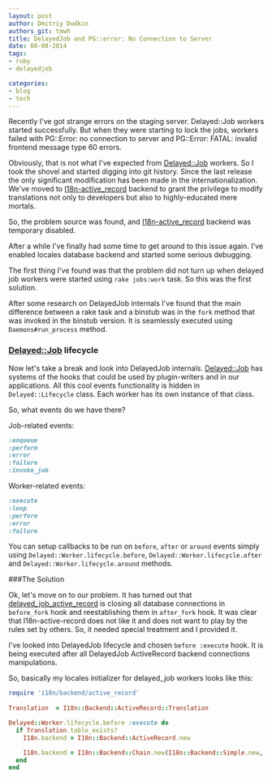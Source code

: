 ```yaml
---
layout: post
author: Dmitriy Dudkin
authors_git: tmwh
title: DelayedJob and PG::error: No Connection to Server
date: 08-08-2014
tags:
- ruby
- delayedjob

categories:
- blog
- tech
---
```


Recently I've got strange errors on the staging server. Delayed::Job workers started successfully. But when they were starting to lock the jobs, workers failed with PG::Error: no connection to server and  PG::Error: FATAL: invalid frontend message type 60 errors. 

<!--cut-->

Obviously, that is not what I've expected from [Delayed::Job] workers. So I took the shovel and started digging into git history. Since the last release the only significant modification has been made in the internationalization. We've moved to [I18n-active_record] backend to grant the privilege to modify translations not only to developers but also to highly-educated mere mortals.

So, the problem source was found, and [I18n-active_record] backend was temporary disabled.

After a while I've finally had some time to get around to  this issue again. I've enabled locales database backend and started some serious debugging.

The first thing I've found was that the problem did not turn up when delayed job workers were started using `rake jobs:work` task. So this was the first solution.

After some research on DelayedJob internals I've found that the main difference between a rake task and a binstub was in the `fork` method that was invoked in the binstub version. It is seamlessly executed using `Daemons#run_process` method.

### [Delayed::Job] lifecycle

Now let's take a break and look into DelayedJob internals. [Delayed::Job] has systems of the hooks that could be used by plugin-writers and in our applications. All this cool events functionality is hidden in `Delayed::Lifecycle` class. Each worker has its own instance of that class.

So, what events do we have there?

Job-related events:

```ruby
:enqueue
:perform
:error
:failure
:invoke_job
```

Worker-related events:

```ruby
:execute
:loop
:perform
:error
:failure
```

You can setup callbacks to be run on `before`, `after` or `around` events simply using `Delayed::Worker.lifecycle.before`, `Delayed::Worker.lifecycle.after` and `Delayed::Worker.lifecycle.around` methods.

###The Solution

Ok, let's move on to our problem. It has turned out that [delayed_job_active_record] is closing all database connections in `before_fork` hook and reestablishing them in `after_fork` hook. It was clear that I18n-active-record does not like it and does not want to play by the rules set by others. So, it needed special treatment and I provided it.

I've looked into DelayedJob lifecycle and chosen `before :execute` hook. It is being executed after all DelayedJob ActiveRecord backend connections manipulations.

So, basically my locales initializer for delayed_job workers looks like this:

```ruby
require 'i18n/backend/active_record'
  
Translation  = I18n::Backend::ActiveRecord::Translation

Delayed::Worker.lifecycle.before :execute do
  if Translation.table_exists?
    I18n.backend = I18n::Backend::ActiveRecord.new

    I18n.backend = I18n::Backend::Chain.new(I18n::Backend::Simple.new, I18n.backend)
  end
end
```

[Delayed::Job]:https://github.com/collectiveidea/delayed_job
[I18n-active_record]:https://github.com/svenfuchs/i18n-active_record
[delayed_job_active_record]:https://github.com/collectiveidea/delayed_job_active_record
